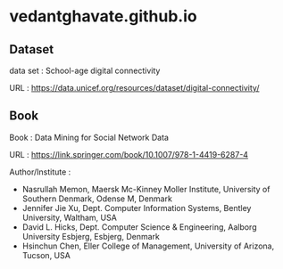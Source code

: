 # vedantghavate.github.io
## Dataset
data set : School-age digital connectivity

URL : https://data.unicef.org/resources/dataset/digital-connectivity/

## Book
Book : Data Mining for Social Network Data

URL : https://link.springer.com/book/10.1007/978-1-4419-6287-4

Author/Institute : 
- Nasrullah Memon, Maersk Mc-Kinney Moller Institute, University of Southern Denmark, Odense M,       Denmark
- Jennifer Jie Xu, Dept. Computer Information Systems, Bentley University, Waltham, USA
- David L. Hicks, Dept. Computer Science & Engineering, Aalborg University Esbjerg, Esbjerg, Denmark
- Hsinchun Chen, Eller College of Management, University of Arizona, Tucson, USA

